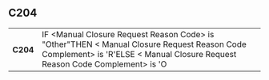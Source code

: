 ## C204
<table>
 <tr>
  <th>
   C204
  </th>
  <td>
   IF &lt;Manual Closure Request Reason Code&gt; is "Other"THEN &lt; Manual Closure Request Reason Code Complement&gt; is 'R'ELSE &lt; Manual Closure Request Reason Code Complement&gt; is 'O
  </td>
 </tr>
</table>

